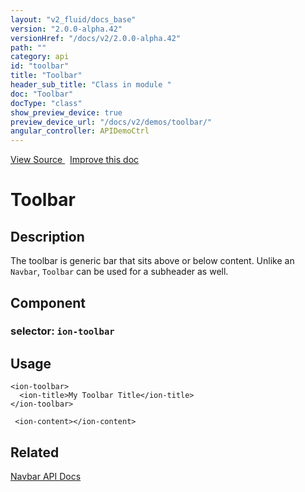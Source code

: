 ```yaml
---
layout: "v2_fluid/docs_base"
version: "2.0.0-alpha.42"
versionHref: "/docs/v2/2.0.0-alpha.42"
path: ""
category: api
id: "toolbar"
title: "Toolbar"
header_sub_title: "Class in module "
doc: "Toolbar"
docType: "class"
show_preview_device: true
preview_device_url: "/docs/v2/demos/toolbar/"
angular_controller: APIDemoCtrl 
---
```





<div class="improve-docs">
<a href='http://github.com/driftyco/ionic2/tree/master/ionic/components/toolbar/toolbar.ts#L61'>
View Source
</a>
&nbsp;
<a href='http://github.com/driftyco/ionic2/edit/master/ionic/components/toolbar/toolbar.ts#L61'>
Improve this doc
</a>
</div>





<h1 class="api-title">


Toolbar






</h1>






<!-- description -->
<h2>Description</h2>

<p>The toolbar is generic bar that sits above or below content.
Unlike an <code>Navbar</code>, <code>Toolbar</code> can be used for a subheader as well.</p>


<h2>Component</h2>
<h3>selector: <code>ion-toolbar</code></h3>
<!-- @usage tag -->

<h2>Usage</h2>

<pre><code class="lang-html">&lt;ion-toolbar&gt;
  &lt;ion-title&gt;My Toolbar Title&lt;/ion-title&gt;
&lt;/ion-toolbar&gt;

 &lt;ion-content&gt;&lt;/ion-content&gt;
</code></pre>




<!-- @property tags -->


<!-- methods on the class --><!-- related link -->

<h2>Related</h2>

<a href='../../navbar/Navbar/'>Navbar API Docs</a><!-- end content block -->


<!-- end body block -->

